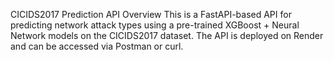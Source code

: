CICIDS2017 Prediction API Overview This is a FastAPI-based API for predicting network attack types using a pre-trained XGBoost + Neural Network models on the CICIDS2017 dataset. The API is deployed on Render and can be accessed via Postman or curl.